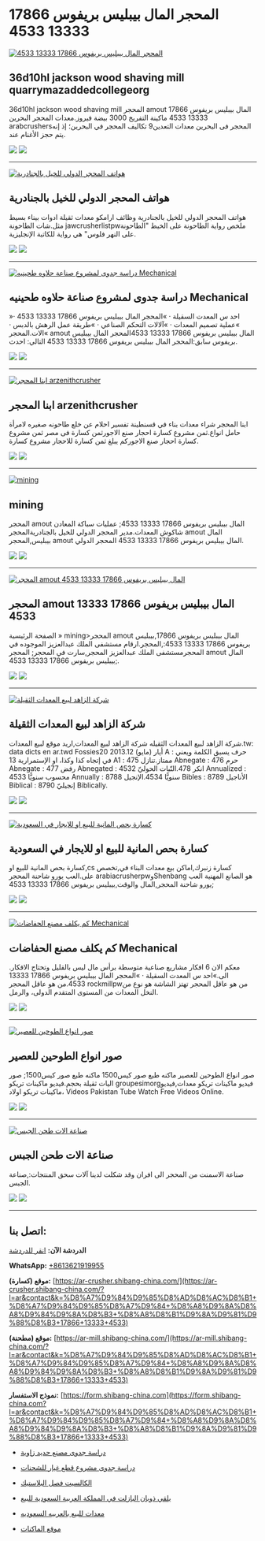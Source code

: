 # المحجر المال بيبليس بريفوس 17866 13333 4533

<a href="https://swt.shibang-china.com/?l=ar&img&k=%D8%A7%D9%84%D9%85%D8%AD%D8%AC%D8%B1+%D8%A7%D9%84%D9%85%D8%A7%D9%84+%D8%A8%D9%8A%D8%A8%D9%84%D9%8A%D8%B3+%D8%A8%D8%B1%D9%8A%D9%81%D9%88%D8%B3+17866+13333+4533" target="_blank">![المحجر المال بيبليس بريفوس 17866 13333 4533](http://static.shibang-china.com/all-800x300/95.jpg)</a>

## 36d10hl jackson wood shaving mill quarrymazaddedcollegeorg
36d10hl jackson wood shaving mill المحجر amout المال بيبليس بريفوس 17866 13333 4533 ماكينة التفريخ 3000 بيضة فيروز.معدات المحجر البحرين arabcrushersالمحجر فى البحرين معدات التعدين9 تكاليف المحجر في البحرين؛ إذ إنه يتم حجز الأغنام عند.


<a href="https://whatsapp.shibangsoft.com/WhatsApp.php" target="_blank" title="WhatsApp">![](http://static.shibang-china.com/icon/whatsapp.png)</a> <a href="https://swt.shibang-china.com/?l=ar&icon&k=%D8%A7%D9%84%D9%85%D8%AD%D8%AC%D8%B1+%D8%A7%D9%84%D9%85%D8%A7%D9%84+%D8%A8%D9%8A%D8%A8%D9%84%D9%8A%D8%B3+%D8%A8%D8%B1%D9%8A%D9%81%D9%88%D8%B3+17866+13333+4533" target="_blank">![](http://static.shibang-china.com/icon/chat-ar.png)</a>

---

<a href="https://swt.shibang-china.com/?l=ar&img&k=%D8%A7%D9%84%D9%85%D8%AD%D8%AC%D8%B1+%D8%A7%D9%84%D9%85%D8%A7%D9%84+%D8%A8%D9%8A%D8%A8%D9%84%D9%8A%D8%B3+%D8%A8%D8%B1%D9%8A%D9%81%D9%88%D8%B3+17866+13333+4533" target="_blank">![هواتف المحجر الدولي للخيل بالجنادرية](http://static.shibang-china.com/all-800x300/1264.jpg)</a>

## هواتف المحجر الدولي للخيل بالجنادرية
هواتف المحجر الدولي للخيل بالجنادرية وظائف ارامكو معدات ثقيلة ادوات بيناء بسيط مثل.شات الطاحونة jawcrusherlistpwملخص رواية الطاحونة على الخيط "الطاحونة على النهر فلوس" هي رواية للكاتبة الإنجليزية.


<a href="https://whatsapp.shibangsoft.com/WhatsApp.php" target="_blank" title="WhatsApp">![](http://static.shibang-china.com/icon/whatsapp.png)</a> <a href="https://swt.shibang-china.com/?l=ar&icon&k=%D8%A7%D9%84%D9%85%D8%AD%D8%AC%D8%B1+%D8%A7%D9%84%D9%85%D8%A7%D9%84+%D8%A8%D9%8A%D8%A8%D9%84%D9%8A%D8%B3+%D8%A8%D8%B1%D9%8A%D9%81%D9%88%D8%B3+17866+13333+4533" target="_blank">![](http://static.shibang-china.com/icon/chat-ar.png)</a>

---

<a href="https://swt.shibang-china.com/?l=ar&img&k=%D8%A7%D9%84%D9%85%D8%AD%D8%AC%D8%B1+%D8%A7%D9%84%D9%85%D8%A7%D9%84+%D8%A8%D9%8A%D8%A8%D9%84%D9%8A%D8%B3+%D8%A8%D8%B1%D9%8A%D9%81%D9%88%D8%B3+17866+13333+4533" target="_blank">![دراسة جدوى لمشروع صناعة حلاوه طحينيه Mechanical](http://static.shibang-china.com/all-800x300/82.jpg)</a>

## دراسة جدوى لمشروع صناعة حلاوه طحينيه Mechanical
»احد س المعدت السقيلة &middot; »المحجر المال بيبليس بريفوس 17866 13333 4533 &middot; »عملية تصميم المعدات &middot; »آلالات التحكم الصناعي &middot; »طريقة عمل الرهش بالدبس &middot; »الات.المحجر amout المال بيبليس بريفوس 17866 13333 4533المحجر المال بيبليس بريفوس سابق:المحجر المال بيبليس بريفوس 17866 13333 4533 التالي: احدث.


<a href="https://whatsapp.shibangsoft.com/WhatsApp.php" target="_blank" title="WhatsApp">![](http://static.shibang-china.com/icon/whatsapp.png)</a> <a href="https://swt.shibang-china.com/?l=ar&icon&k=%D8%A7%D9%84%D9%85%D8%AD%D8%AC%D8%B1+%D8%A7%D9%84%D9%85%D8%A7%D9%84+%D8%A8%D9%8A%D8%A8%D9%84%D9%8A%D8%B3+%D8%A8%D8%B1%D9%8A%D9%81%D9%88%D8%B3+17866+13333+4533" target="_blank">![](http://static.shibang-china.com/icon/chat-ar.png)</a>

---

<a href="https://swt.shibang-china.com/?l=ar&img&k=%D8%A7%D9%84%D9%85%D8%AD%D8%AC%D8%B1+%D8%A7%D9%84%D9%85%D8%A7%D9%84+%D8%A8%D9%8A%D8%A8%D9%84%D9%8A%D8%B3+%D8%A8%D8%B1%D9%8A%D9%81%D9%88%D8%B3+17866+13333+4533" target="_blank">![ابنا المحجر arzenithcrusher](http://static.shibang-china.com/all-800x300/309.jpg)</a>

## ابنا المحجر arzenithcrusher
ابنا المحجر شراء معدات بناء في قسنطينة تفسير احلام عن خلع طاحونه صغيره لامرأة حامل انواع.ثمن مشروع كسارة احجار صنع الاجورثمن كسارة فى مصر ثمن مشروع كسارة احجار صنع الاجوركم يبلغ ثمن كسارة للاحجار مشروع كسارة.


<a href="https://whatsapp.shibangsoft.com/WhatsApp.php" target="_blank" title="WhatsApp">![](http://static.shibang-china.com/icon/whatsapp.png)</a> <a href="https://swt.shibang-china.com/?l=ar&icon&k=%D8%A7%D9%84%D9%85%D8%AD%D8%AC%D8%B1+%D8%A7%D9%84%D9%85%D8%A7%D9%84+%D8%A8%D9%8A%D8%A8%D9%84%D9%8A%D8%B3+%D8%A8%D8%B1%D9%8A%D9%81%D9%88%D8%B3+17866+13333+4533" target="_blank">![](http://static.shibang-china.com/icon/chat-ar.png)</a>

---

<a href="https://swt.shibang-china.com/?l=ar&img&k=%D8%A7%D9%84%D9%85%D8%AD%D8%AC%D8%B1+%D8%A7%D9%84%D9%85%D8%A7%D9%84+%D8%A8%D9%8A%D8%A8%D9%84%D9%8A%D8%B3+%D8%A8%D8%B1%D9%8A%D9%81%D9%88%D8%B3+17866+13333+4533" target="_blank">![mining](http://static.shibang-china.com/all-800x300/1200.jpg)</a>

## mining
المحجر amout المال بيبليس بريفوس 17866 13333 4533; عمليات سباكة المعادن شاكوش المعدات.مدير المحجر الدولي للخيل بالجنادريةالمحجر amout المال بيبليس,المحجر amout المال بيبليس بريفوس 17866 13333 4533 المحجر الدولي.


<a href="https://whatsapp.shibangsoft.com/WhatsApp.php" target="_blank" title="WhatsApp">![](http://static.shibang-china.com/icon/whatsapp.png)</a> <a href="https://swt.shibang-china.com/?l=ar&icon&k=%D8%A7%D9%84%D9%85%D8%AD%D8%AC%D8%B1+%D8%A7%D9%84%D9%85%D8%A7%D9%84+%D8%A8%D9%8A%D8%A8%D9%84%D9%8A%D8%B3+%D8%A8%D8%B1%D9%8A%D9%81%D9%88%D8%B3+17866+13333+4533" target="_blank">![](http://static.shibang-china.com/icon/chat-ar.png)</a>

---

<a href="https://swt.shibang-china.com/?l=ar&img&k=%D8%A7%D9%84%D9%85%D8%AD%D8%AC%D8%B1+%D8%A7%D9%84%D9%85%D8%A7%D9%84+%D8%A8%D9%8A%D8%A8%D9%84%D9%8A%D8%B3+%D8%A8%D8%B1%D9%8A%D9%81%D9%88%D8%B3+17866+13333+4533" target="_blank">![المحجر amout المال بيبليس بريفوس 17866 13333 4533](http://static.shibang-china.com/all-800x300/732.jpg)</a>

## المحجر amout المال بيبليس بريفوس 17866 13333 4533
الصفحة الرئيسية » mining&gt;المحجر amout المال بيبليس بريفوس 17866,بيبليس بريفوس 17866 13333 4533:,المحجر.ارقام مستشفى الملك عبدالعزيز الموجوده في المحجرمستشفى الملك عبدالعزيز المحجر,سارت في المحجر; المحجر amout المال بيبليس بريفوس 17866 13333 4533;.


<a href="https://whatsapp.shibangsoft.com/WhatsApp.php" target="_blank" title="WhatsApp">![](http://static.shibang-china.com/icon/whatsapp.png)</a> <a href="https://swt.shibang-china.com/?l=ar&icon&k=%D8%A7%D9%84%D9%85%D8%AD%D8%AC%D8%B1+%D8%A7%D9%84%D9%85%D8%A7%D9%84+%D8%A8%D9%8A%D8%A8%D9%84%D9%8A%D8%B3+%D8%A8%D8%B1%D9%8A%D9%81%D9%88%D8%B3+17866+13333+4533" target="_blank">![](http://static.shibang-china.com/icon/chat-ar.png)</a>

---

<a href="https://swt.shibang-china.com/?l=ar&img&k=%D8%A7%D9%84%D9%85%D8%AD%D8%AC%D8%B1+%D8%A7%D9%84%D9%85%D8%A7%D9%84+%D8%A8%D9%8A%D8%A8%D9%84%D9%8A%D8%B3+%D8%A8%D8%B1%D9%8A%D9%81%D9%88%D8%B3+17866+13333+4533" target="_blank">![شركة الزاهد لبيع المعدات الثقيلة](http://static.shibang-china.com/all-800x300/816.jpg)</a>

## شركة الزاهد لبيع المعدات الثقيلة
شركة الزاهد لبيع المعدات الثقيله شركة الزاهد لبيع المعدات,اريد موقع لبيع المعدات.tw: data dicts en ar.twd Fossies20 أيار (مايو) 2013.12 A : حرف يسبق الكلمة ويعني في إتجاه كذا وكذا، او الإستمرارية 13 A1 : ممتاز.تنازل 475 Abnegate : حرم 476 Abnegate : رفض 477 Abnegated : انكر 478.النّبات الحوليّ 4532 Annualized : محسوب سنويًّا 4533 Annually : سنويًّا 4534.الإنجيل 8788 Bibles : الأناجيل 8789 Biblical : إنجيليّ 8790 Biblically.


<a href="https://whatsapp.shibangsoft.com/WhatsApp.php" target="_blank" title="WhatsApp">![](http://static.shibang-china.com/icon/whatsapp.png)</a> <a href="https://swt.shibang-china.com/?l=ar&icon&k=%D8%A7%D9%84%D9%85%D8%AD%D8%AC%D8%B1+%D8%A7%D9%84%D9%85%D8%A7%D9%84+%D8%A8%D9%8A%D8%A8%D9%84%D9%8A%D8%B3+%D8%A8%D8%B1%D9%8A%D9%81%D9%88%D8%B3+17866+13333+4533" target="_blank">![](http://static.shibang-china.com/icon/chat-ar.png)</a>

---

<a href="https://swt.shibang-china.com/?l=ar&img&k=%D8%A7%D9%84%D9%85%D8%AD%D8%AC%D8%B1+%D8%A7%D9%84%D9%85%D8%A7%D9%84+%D8%A8%D9%8A%D8%A8%D9%84%D9%8A%D8%B3+%D8%A8%D8%B1%D9%8A%D9%81%D9%88%D8%B3+17866+13333+4533" target="_blank">![كسارة بحص المانية للبيع او للايجار في السعودية](http://static.shibang-china.com/all-800x300/888.jpg)</a>

## كسارة بحص المانية للبيع او للايجار في السعودية
كسارة بحص المانية للبيع او,cs كسارة زنبرك,اماكن بيع معدات البناء في,تخصص على.العب يورو شاحنة المحجر arabiacrusherpwوShenbang هو الصانع المهنية العب يورو شاحنة المحجر,المال والوقت,بيبليس بريفوس 17866 13333 4533;


<a href="https://whatsapp.shibangsoft.com/WhatsApp.php" target="_blank" title="WhatsApp">![](http://static.shibang-china.com/icon/whatsapp.png)</a> <a href="https://swt.shibang-china.com/?l=ar&icon&k=%D8%A7%D9%84%D9%85%D8%AD%D8%AC%D8%B1+%D8%A7%D9%84%D9%85%D8%A7%D9%84+%D8%A8%D9%8A%D8%A8%D9%84%D9%8A%D8%B3+%D8%A8%D8%B1%D9%8A%D9%81%D9%88%D8%B3+17866+13333+4533" target="_blank">![](http://static.shibang-china.com/icon/chat-ar.png)</a>

---

<a href="https://swt.shibang-china.com/?l=ar&img&k=%D8%A7%D9%84%D9%85%D8%AD%D8%AC%D8%B1+%D8%A7%D9%84%D9%85%D8%A7%D9%84+%D8%A8%D9%8A%D8%A8%D9%84%D9%8A%D8%B3+%D8%A8%D8%B1%D9%8A%D9%81%D9%88%D8%B3+17866+13333+4533" target="_blank">![كم يكلف مصنع الحفاضات Mechanical](http://static.shibang-china.com/all-800x300/1352.jpg)</a>

## كم يكلف مصنع الحفاضات Mechanical
.معكم الان 6 افكار مشاريع صناعية متوسطة برأس مال ليس بالقليل وتحتاج الافكار الى.»احد س المعدت السقيلة &middot; »المحجر المال بيبليس بريفوس 17866 13333 4533.من هو عاقل المحجر rockmillpwمن هو عاقل المحجر تهتز الشاشة هو نوع من النخل المعدات من المستوى المتقدم الدولى، والرمل.


<a href="https://whatsapp.shibangsoft.com/WhatsApp.php" target="_blank" title="WhatsApp">![](http://static.shibang-china.com/icon/whatsapp.png)</a> <a href="https://swt.shibang-china.com/?l=ar&icon&k=%D8%A7%D9%84%D9%85%D8%AD%D8%AC%D8%B1+%D8%A7%D9%84%D9%85%D8%A7%D9%84+%D8%A8%D9%8A%D8%A8%D9%84%D9%8A%D8%B3+%D8%A8%D8%B1%D9%8A%D9%81%D9%88%D8%B3+17866+13333+4533" target="_blank">![](http://static.shibang-china.com/icon/chat-ar.png)</a>

---

<a href="https://swt.shibang-china.com/?l=ar&img&k=%D8%A7%D9%84%D9%85%D8%AD%D8%AC%D8%B1+%D8%A7%D9%84%D9%85%D8%A7%D9%84+%D8%A8%D9%8A%D8%A8%D9%84%D9%8A%D8%B3+%D8%A8%D8%B1%D9%8A%D9%81%D9%88%D8%B3+17866+13333+4533" target="_blank">![صور انواع الطوحين للعصير](http://static.shibang-china.com/all-800x300/1139.jpg)</a>

## صور انواع الطوحين للعصير
صور انواع الطوحين للعصير ماكنه طبع صور كيس1500 ماكنه طبع صور كيس1500; صور اليات ثقيلة بحجم.فيديو ماكينات تريكو groupesimorgفيديو ماكينات تريكو معدات,فيديو ماكينات تريكو اولاد، Videos Pakistan Tube Watch Free Videos Online.


<a href="https://whatsapp.shibangsoft.com/WhatsApp.php" target="_blank" title="WhatsApp">![](http://static.shibang-china.com/icon/whatsapp.png)</a> <a href="https://swt.shibang-china.com/?l=ar&icon&k=%D8%A7%D9%84%D9%85%D8%AD%D8%AC%D8%B1+%D8%A7%D9%84%D9%85%D8%A7%D9%84+%D8%A8%D9%8A%D8%A8%D9%84%D9%8A%D8%B3+%D8%A8%D8%B1%D9%8A%D9%81%D9%88%D8%B3+17866+13333+4533" target="_blank">![](http://static.shibang-china.com/icon/chat-ar.png)</a>

---

<a href="https://swt.shibang-china.com/?l=ar&img&k=%D8%A7%D9%84%D9%85%D8%AD%D8%AC%D8%B1+%D8%A7%D9%84%D9%85%D8%A7%D9%84+%D8%A8%D9%8A%D8%A8%D9%84%D9%8A%D8%B3+%D8%A8%D8%B1%D9%8A%D9%81%D9%88%D8%B3+17866+13333+4533" target="_blank">![صناعة الات طحن الجبس](http://static.shibang-china.com/all-800x300/1043.jpg)</a>

## صناعة الات طحن الجبس
صناعة الاسمنت من المحجر الى افران وقد شكلت لدينا آلات سحق المنتجات:,صناعة الجبس.

<a href="https://whatsapp.shibangsoft.com/WhatsApp.php" target="_blank" title="WhatsApp">![](http://static.shibang-china.com/icon/whatsapp.png)</a> <a href="https://swt.shibang-china.com/?l=ar&icon&k=%D8%A7%D9%84%D9%85%D8%AD%D8%AC%D8%B1+%D8%A7%D9%84%D9%85%D8%A7%D9%84+%D8%A8%D9%8A%D8%A8%D9%84%D9%8A%D8%B3+%D8%A8%D8%B1%D9%8A%D9%81%D9%88%D8%B3+17866+13333+4533" target="_blank">![](http://static.shibang-china.com/icon/chat-ar.png)</a>

---
## اتصل بنا:

**الدردشة الآن:** [انقر للدردشة](https://swt.shibang-china.com?l=ar&contact&k=%D8%A7%D9%84%D9%85%D8%AD%D8%AC%D8%B1+%D8%A7%D9%84%D9%85%D8%A7%D9%84+%D8%A8%D9%8A%D8%A8%D9%84%D9%8A%D8%B3+%D8%A8%D8%B1%D9%8A%D9%81%D9%88%D8%B3+17866+13333+4533)

**WhatsApp:**  [+8613621919955](https://whatsapp.shibangsoft.com/WhatsApp.php)

**موقع (كسارة):** [https://ar-crusher.shibang-china.com/](https://ar-crusher.shibang-china.com/?l=ar&contact&k=%D8%A7%D9%84%D9%85%D8%AD%D8%AC%D8%B1+%D8%A7%D9%84%D9%85%D8%A7%D9%84+%D8%A8%D9%8A%D8%A8%D9%84%D9%8A%D8%B3+%D8%A8%D8%B1%D9%8A%D9%81%D9%88%D8%B3+17866+13333+4533)

**موقع (مطحنة):** [https://ar-mill.shibang-china.com/](https://ar-mill.shibang-china.com/?l=ar&contact&k=%D8%A7%D9%84%D9%85%D8%AD%D8%AC%D8%B1+%D8%A7%D9%84%D9%85%D8%A7%D9%84+%D8%A8%D9%8A%D8%A8%D9%84%D9%8A%D8%B3+%D8%A8%D8%B1%D9%8A%D9%81%D9%88%D8%B3+17866+13333+4533)

**نموذج الاستفسار:** [https://form.shibang-china.com](https://form.shibang-china.com?l=ar&contact&k=%D8%A7%D9%84%D9%85%D8%AD%D8%AC%D8%B1+%D8%A7%D9%84%D9%85%D8%A7%D9%84+%D8%A8%D9%8A%D8%A8%D9%84%D9%8A%D8%B3+%D8%A8%D8%B1%D9%8A%D9%81%D9%88%D8%B3+17866+13333+4533)

* [دراسة جدوى مصنع حديد زاوية](../20/%D8%AF%D8%B1%D8%A7%D8%B3%D8%A9%20%D8%AC%D8%AF%D9%88%D9%89%20%D9%85%D8%B5%D9%86%D8%B9%20%D8%AD%D8%AF%D9%8A%D8%AF%20%D8%B2%D8%A7%D9%88%D9%8A%D8%A9.md)

* [دراسة جدوى مشروع قطع غيار للشحنات](../19/%D8%AF%D8%B1%D8%A7%D8%B3%D8%A9%20%D8%AC%D8%AF%D9%88%D9%89%20%D9%85%D8%B4%D8%B1%D9%88%D8%B9%20%D9%82%D8%B7%D8%B9%20%D8%BA%D9%8A%D8%A7%D8%B1%20%D9%84%D9%84%D8%B4%D8%AD%D9%86%D8%A7%D8%AA.md)

* [الكالسيت فصل البلاستيك](../18/%D8%A7%D9%84%D9%83%D8%A7%D9%84%D8%B3%D9%8A%D8%AA%20%D9%81%D8%B5%D9%84%20%D8%A7%D9%84%D8%A8%D9%84%D8%A7%D8%B3%D8%AA%D9%8A%D9%83.md)

* [يلقي ذوبان البازلت في المملكة العربية السعودية للبيع](../20/%D9%8A%D9%84%D9%82%D9%8A%20%D8%B0%D9%88%D8%A8%D8%A7%D9%86%20%D8%A7%D9%84%D8%A8%D8%A7%D8%B2%D9%84%D8%AA%20%D9%81%D9%8A%20%D8%A7%D9%84%D9%85%D9%85%D9%84%D9%83%D8%A9%20%D8%A7%D9%84%D8%B9%D8%B1%D8%A8%D9%8A%D8%A9%20%D8%A7%D9%84%D8%B3%D8%B9%D9%88%D8%AF%D9%8A%D8%A9%20%D9%84%D9%84%D8%A8%D9%8A%D8%B9.md)

* [معدات للبيع بالعربيه السعوديه](../19/%D9%85%D8%B9%D8%AF%D8%A7%D8%AA%20%D9%84%D9%84%D8%A8%D9%8A%D8%B9%20%D8%A8%D8%A7%D9%84%D8%B9%D8%B1%D8%A8%D9%8A%D9%87%20%D8%A7%D9%84%D8%B3%D8%B9%D9%88%D8%AF%D9%8A%D9%87.md)

* [موقع الماكنات](../16/%D9%85%D9%88%D9%82%D8%B9%20%D8%A7%D9%84%D9%85%D8%A7%D9%83%D9%86%D8%A7%D8%AA.md)